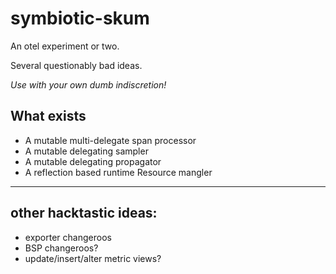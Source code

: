 # symbiotic-skum

An otel experiment or two.

Several questionably bad ideas.

_Use with your own dumb indiscretion!_

## What exists

* A mutable multi-delegate span processor
* A mutable delegating sampler
* A mutable delegating propagator
* A reflection based runtime Resource mangler

---

## other hacktastic ideas:

* exporter changeroos
* BSP changeroos?
* update/insert/alter metric views?
